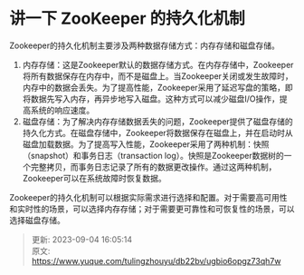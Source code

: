 # 讲一下 ZooKeeper 的持久化机制

Zookeeper的持久化机制主要涉及两种数据存储方式：内存存储和磁盘存储。

1. 内存存储：这是Zookeeper默认的数据存储方式。在内存存储中，Zookeeper将所有数据保存在内存中，而不是磁盘上。当Zookeeper关闭或发生故障时，内存中的数据会丢失。为了提高性能，Zookeeper采用了延迟写盘的策略，即将数据先写入内存，再异步地写入磁盘。这种方式可以减少磁盘I/O操作，提高系统的响应速度。
2. 磁盘存储：为了解决内存存储数据丢失的问题，Zookeeper提供了磁盘存储的持久化方式。在磁盘存储中，Zookeeper将数据保存在磁盘上，并在启动时从磁盘加载数据。为了提高写入性能，Zookeeper采用了两种机制：快照（snapshot）和事务日志（transaction log）。快照是Zookeeper数据树的一个完整拷贝，而事务日志记录了所有的数据更改操作。通过这两种机制，Zookeeper可以在系统故障时恢复数据。

Zookeeper的持久化机制可以根据实际需求进行选择和配置。对于需要高可用性和实时性的场景，可以选择内存存储；对于需要更可靠性和可恢复性的场景，可以选择磁盘存储。



> 更新: 2023-09-04 16:05:14  
> 原文: <https://www.yuque.com/tulingzhouyu/db22bv/ugbio6opgz73qh7w>